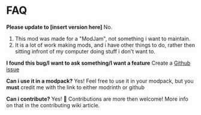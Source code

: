 # FAQ

**Please update to [insert version here]**
No.

1. This mod was made for a "ModJam", not something i want to maintain.
2. It is a lot of work making mods, and i have other things to do, rather then sitting infront of my computer doing stuff i don't want to.

**I found this bug/I want to ask something/I want a feature**
Create a [Github issue](https://github.com/Erb3/simplexp/issues)

**Can i use it in a modpack?**
Yes! Feel free to use it in your modpack, but you **must** credit me with the link to either modrinth or github

**Can i contribute?**
Yes! 💜 Contributions are more then welcome! More info on that in the contributing wiki article.
